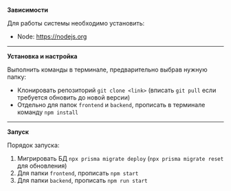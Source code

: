 **Зависимости**

Для работы системы необходимо установить:

- Node: <a>https://nodejs.org</a>

---

**Установка и настройка**

Выполнить команды в терминале, предварительно выбрав нужную папку:

- Клонировать репозиторий `git clone <link>` (вписать `git pull` если требуется обновить до новой версии)
- Отдельно для папок `frontend` и `backend`, прописать в терминале команду `npm install`
<!-- - Находясь в папке `backend`, также прописать `npm install prisma --save-dev` + `npm install @prisma/client` -->

---

**Запуск**

Порядок запуска:

1. Мигрировать БД `npx prisma migrate deploy` (`npx prisma migrate reset` для обновления)
2. Для папки `frontend`, прописать `npm start`
3. Для папки `backend`, прописать `npm run start`